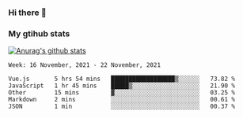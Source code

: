 ### Hi there 👋

### My gtihub stats

[![Anurag's github stats](https://github-readme-stats.vercel.app/api?username=gaozhidong)](https://github.com/gaozhidong/github-readme-stats)

<!--START_SECTION:waka-->
```text
Week: 16 November, 2021 - 22 November, 2021

Vue.js       5 hrs 54 mins   ██████████████████▒░░░░░░   73.82 % 
JavaScript   1 hr 45 mins    █████▒░░░░░░░░░░░░░░░░░░░   21.90 % 
Other        15 mins         ▓░░░░░░░░░░░░░░░░░░░░░░░░   03.25 % 
Markdown     2 mins          ░░░░░░░░░░░░░░░░░░░░░░░░░   00.61 % 
JSON         1 min           ░░░░░░░░░░░░░░░░░░░░░░░░░   00.37 % 
```
<!--END_SECTION:waka-->